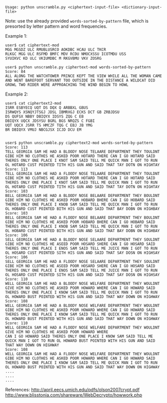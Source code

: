 ```Usage: python unscramble.py <ciphertext-input-file> <dictionary-input-file>```

Note: use the already provided ```words-sorted-by-pattern``` file, which is presorted by letter pattern and word frequencies.

Example 1:
```
user$ cat ciphertext-mod
MGG MGSDZ ULC RMUBLUSRCO AOKDBC HCAU ULC TKCR
RLKGC MGG ULC RSFMD BMFC MDV RCDU NMOCXSSU ICOTMDU USS
SYUIKVC KD ULC VKIUMDBC M RKGVBMU VKV ZOSRG

user$ python unscramble.py ciphertext-mod words-sorted-by-pattern
Score: 84
ALL ALONG THE WATCHTOWER PRINCE KEPT THE VIEW WHILE ALL THE WOMAN CAME AND WENT BAREFOOT SERVANT TOO OUTSIDE IN THE DISTANCE A WILDCAT DID GROWL TWO RIDER WERE APPROACHING THE WIND BEGIN TO HOWL
```
Example 2:
```
user$ cat ciphertext2-mod
ISRR ESBYECQ UQT DS DQX Q ARBBXL GBUS
ISRWQYS XSNQYJTSGJ JDSL IBMRXGJ ECKS DCT GB ZRBJDSU
DS QUFSX NBBY DBIQYX IDSYS ZQG C EB
DBIQYX UQCX JDSYSU BGRL BGS NRQZS C FGBI
UQT UQCX JSRR TS HMCZF TQG C EBJ JB YMG
BR DBIQYX VMUJ NBCGJSX ICJD DCU EM


user$ python unscramble.py ciphertext2-mod words-sorted-by-pattern
Score: 113
TELL GEORGIA SAM HE HAD A BLOODY NOSE TELAARE DEPARTMENT THEY TOULDNT GIBE HIM NO CLOTHES HE ASKED POOR HOTARD THERE CAN I GO HOTARD SAID THERES ONLY ONE PLACE I KNOT SAM SAID TELL ME QUICK MAN I GOT TO RUN OL HOTARD CUST POINTED TITH HIS GUN AND SAID THAT TAY DOTN ON HIGHTAY
Score: 113
TELL GEORGIA SAM HE HAD A FLOODY NOSE TELAARE DEPARTMENT THEY TOULDNT GIBE HIM NO CLOTHES HE ASKED POOR HOTARD THERE CAN I GO HOTARD SAID THERES ONLY ONE PLACE I KNOT SAM SAID TELL ME QUICK MAN I GOT TO RUN OL HOTARD CUST POINTED TITH HIS GUN AND SAID THAT TAY DOTN ON HIGHTAY
Score: 103
BELL GEORGIA SAM HE HAD A BLOODY NOSE BELAARE DEPARTMENT THEY BOULDNT GIBE HIM NO CLOTHES HE ASKED POOR HOBARD BHERE CAN I GO HOBARD SAID THERES ONLY ONE PLACE I KNOB SAM SAID TELL ME QUICK MAN I GOT TO RUN OL HOBARD CUST POINTED BITH HIS GUN AND SAID THAT BAY DOBN ON HIGHBAY
Score: 103
BELL GEORGIA SAM HE HAD A FLOODY NOSE BELAARE DEPARTMENT THEY BOULDNT GIBE HIM NO CLOTHES HE ASKED POOR HOBARD BHERE CAN I GO HOBARD SAID THERES ONLY ONE PLACE I KNOB SAM SAID TELL ME QUICK MAN I GOT TO RUN OL HOBARD CUST POINTED BITH HIS GUN AND SAID THAT BAY DOBN ON HIGHBAY
Score: 106
SELL GEORGIA SAM HE HAD A BLOODY NOSE SELAARE DEPARTMENT THEY SOULDNT GIBE HIM NO CLOTHES HE ASEED POOR HOSARD SHERE CAN I GO HOSARD SAID THERES ONLY ONE PLACE I ENOS SAM SAID TELL ME JUICE MAN I GOT TO RUN OL HOSARD CUST POINTED SITH HIS GUN AND SAID THAT SAY DOSN ON HIGHSAY
Score: 106
SELL GEORGIA SAM HE HAD A FLOODY NOSE SELAARE DEPARTMENT THEY SOULDNT GIBE HIM NO CLOTHES HE ASEED POOR HOSARD SHERE CAN I GO HOSARD SAID THERES ONLY ONE PLACE I ENOS SAM SAID TELL ME JUICE MAN I GOT TO RUN OL HOSARD CUST POINTED SITH HIS GUN AND SAID THAT SAY DOSN ON HIGHSAY
Score: 110
WELL GEORGIA SAM HE HAD A BLOODY NOSE WELFARE DEPARTMENT THEY WOULDNT GIVE HIM NO CLOTHES HE ASKED POOR HOWARD WHERE CAN I GO HOWARD SAID THERES ONLY ONE PLACE I KNOW SAM SAID TELL ME QUICK MAN I GOT TO RUN OL HOWARD BUST POINTED WITH HIS GUN AND SAID THAT WAY DOWN ON HIGHWAY
Score: 108
WELL GEORGIA SAM HE HAD A BLOODY NOSE WELFARE DEPARTMENT THEY WOULDNT GIBE HIM NO CLOTHES HE ASKED POOR HOWARD WHERE CAN I GO HOWARD SAID THERES ONLY ONE PLACE I KNOW SAM SAID TELL ME QUICK MAN I GOT TO RUN OL HOWARD BUST POINTED WITH HIS GUN AND SAID THAT WAY DOWN ON HIGHWAY
Score: 110
WELL GEORGIA SAM HE HAD A FLOODY NOSE WELFARE DEPARTMENT THEY WOULDNT GIVE HIM NO CLOTHES HE ASKED POOR HOWARD WHERE
CAN I GO HOWARD SAID THERES ONLY ONE PLACE I KNOW SAM SAID TELL ME QUICK MAN I GOT TO RUN OL HOWARD BUST POINTED WITH HIS GUN AND SAID THAT WAY DOWN ON HIGHWAY
Score: 108
WELL GEORGIA SAM HE HAD A FLOODY NOSE WELFARE DEPARTMENT THEY WOULDNT GIBE HIM NO CLOTHES HE ASKED POOR HOWARD WHERE CAN I GO HOWARD SAID THERES ONLY ONE PLACE I KNOW SAM SAID TELL ME QUICK MAN I GOT TO RUN OL HOWARD BUST POINTED WITH HIS GUN AND SAID THAT WAY DOWN ON HIGHWAY
....
....
....
```

References:
http://april.eecs.umich.edu/pdfs/olson2007crypt.pdf
http://www.blisstonia.com/shareware/WebDecrypto/howwork.php
